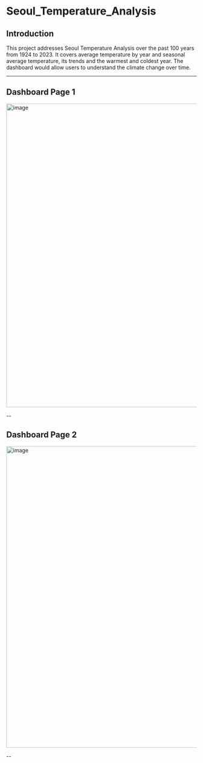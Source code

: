 # Seoul_Temperature_Analysis

## Introduction
This project addresses Seoul Temperature Analysis over the past 100 years from 1924 to 2023. It covers average temperature by year and seasonal average temperature, its trends and the warmest and coldest year. The dashboard would allow users to understand the climate change over time.

---
## Dashboard Page 1
<img width="1430" height="801" alt="image" src="https://github.com/user-attachments/assets/19ab8613-df62-47ec-96ae-43fd715bed1e" />

--
## Dashboard Page 2
<img width="1416" height="795" alt="image" src="https://github.com/user-attachments/assets/4f697f8d-1d0c-4157-9d6a-d99af0c48459" />

--
